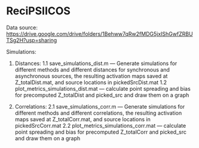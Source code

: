 # ReciPSIICOS

Data source: https://drive.google.com/drive/folders/1Behww7qRw2fMDG5jxIShGwfZRBUTSg2H?usp=sharing

Simulations:

  1. Distances:
	1.1 save_simulations_dist.m — Generate simulations for different methods and different distances for synchronous and asynchronous sources, the resulting activation maps saved at Z_totalDist.mat, and source locations in pickedSrcDist.mat
	1.2 plot_metrics_simulations_dist.mat — calculate point spreading and bias for precomputed Z_totalDist and picked_src and draw them on a graph

  2. Correlations:
	2.1 save_simulations_corr.m — Generate simulations for different methods and different correlations, the resulting activation maps saved at Z_totalCorr.mat, and source locations in pickedSrcCorr.mat
	2.2 plot_metrics_simulations_corr.mat — calculate point spreading and bias for precomputed Z_totalCorr and picked_src and draw them on a graph
